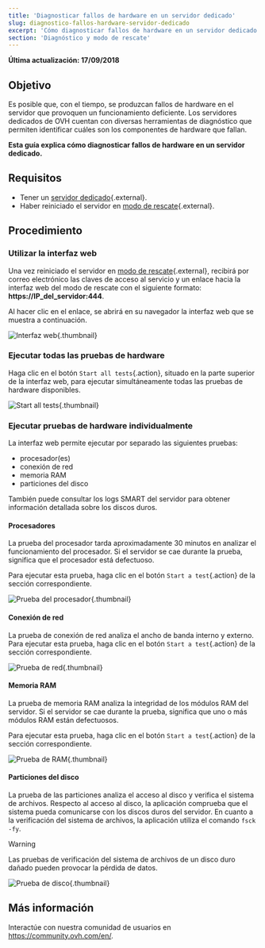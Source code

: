 ```yaml
---
title: 'Diagnosticar fallos de hardware en un servidor dedicado'
slug: diagnostico-fallos-hardware-servidor-dedicado
excerpt: 'Cómo diagnosticar fallos de hardware en un servidor dedicado'
section: 'Diagnóstico y modo de rescate'
---
```


**Última actualización: 17/09/2018**

## Objetivo


Es posible que, con el tiempo, se produzcan fallos de hardware en el servidor que provoquen un funcionamiento deficiente. Los servidores dedicados de OVH cuentan con diversas herramientas de diagnóstico que permiten identificar cuáles son los componentes de hardware que fallan.

**Esta guía explica cómo diagnosticar fallos de hardware en un servidor dedicado.**


## Requisitos

* Tener un [servidor dedicado](https://www.ovh.es/servidores_dedicados/){.external}.
* Haber reiniciado el servidor en [modo de rescate](https://docs.ovh.com/es/dedicated/modo_de_rescate/){.external}.


## Procedimiento

### Utilizar la interfaz web

Una vez reiniciado el servidor en [modo de rescate](https://docs.ovh.com/es/dedicated/modo_de_rescate/){.external}, recibirá por correo electrónico las claves de acceso al servicio y un enlace hacia la interfaz web del modo de rescate con el siguiente formato: **https://IP_del_servidor:444**.

Al hacer clic en el enlace, se abrirá en su navegador la interfaz web que se muestra a continuación.

![Interfaz web](images/rescue-mode-04.png){.thumbnail}


### Ejecutar todas las pruebas de hardware

Haga clic en el botón `Start all tests`{.action}, situado en la parte superior de la interfaz web, para ejecutar simultáneamente todas las pruebas de hardware disponibles.

![Start all tests](images/rescue-mode-042.png){.thumbnail}


### Ejecutar pruebas de hardware individualmente

La interfaz web permite ejecutar por separado las siguientes pruebas:

- procesador(es)
- conexión de red
- memoria RAM
- particiones del disco

También puede consultar los logs SMART del servidor para obtener información detallada sobre los discos duros.

 
#### Procesadores

La prueba del procesador tarda aproximadamente 30 minutos en analizar el funcionamiento del procesador. Si el servidor se cae durante la prueba, significa que el procesador está defectuoso.

Para ejecutar esta prueba, haga clic en el botón `Start a test`{.action} de la sección correspondiente.

![Prueba del procesador](images/processors.png){.thumbnail}

#### Conexión de red

La prueba de conexión de red analiza el ancho de banda interno y externo. Para ejecutar esta prueba, haga clic en el botón `Start a test`{.action} de la sección correspondiente.

![Prueba de red](images/network-connection.png){.thumbnail}

#### Memoria RAM

La prueba de memoria RAM analiza la integridad de los módulos RAM del servidor. Si el servidor se cae durante la prueba, significa que uno o más módulos RAM están defectuosos.

Para ejecutar esta prueba, haga clic en el botón `Start a test`{.action} de la sección correspondiente.

![Prueba de RAM](images/memory.png){.thumbnail}

#### Particiones del disco

La prueba de las particiones analiza el acceso al disco y verifica el sistema de archivos. Respecto al acceso al disco, la aplicación comprueba que el sistema pueda comunicarse con los discos duros del servidor. En cuanto a la verificación del sistema de archivos, la aplicación utiliza el comando `fsck -fy`.

> [!warning]
>
> Las pruebas de verificación del sistema de archivos de un disco duro dañado pueden provocar la pérdida de datos.
>

![Prueba de disco](images/partitions.png){.thumbnail}

## Más información

Interactúe con nuestra comunidad de usuarios en <https://community.ovh.com/en/>.